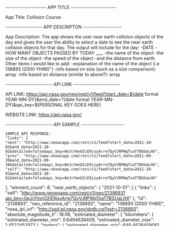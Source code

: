   -------------------- APP TITLE ----------------------

App Title: Collision Course

  ------------------ APP DESCRIPTON -------------------

App Description: The app shows the user near earth collision objects of the day and gives the user the ability to select a date to see the near earth collision objects for that day.
    The output will include for the day: 
        -DATE
        -HOW MANY OBJECTS PASSED BY TODAY ___.
        -the name of the object
        -the size of the object
        -the speed of the object 
        -and the distance from earth
    Other items I would like to add:
        -explanation of the name of the object (i.e 138893 (2000 YH66)")
        -info based on size (such as a size comparison): array
        -info based on distance (similar to above?): array

  ----------------------- API LINK -----------------------

API LINK: https://api.nasa.gov/neo/rest/v1/feed?start_date=${date format YEAR-MN-DY}&end_date=?{date format YEAR-MN-DY}&api_key=${PERSONAL KEY GOES HERE}

WEBSITE LINK: https://api.nasa.gov/

  ----------------------- API SAMPLE ---------------------

    SAMPLE API RESPONSE:
    "links": {
    "next": "http://www.neowsapp.com/rest/v1/feed?start_date=2021-10-02&end_date=2021-10-02&detailed=false&api_key=0eJcYmnO2iE9jsyArre7QyVJRPWqTsaT7BGUaLHX",
    "prev": "http://www.neowsapp.com/rest/v1/feed?start_date=2021-09-30&end_date=2021-09-30&detailed=false&api_key=0eJcYmnO2iE9jsyArre7QyVJRPWqTsaT7BGUaLHX",
    "self": "http://www.neowsapp.com/rest/v1/feed?start_date=2021-10-01&end_date=2021-10-01&detailed=false&api_key=0eJcYmnO2iE9jsyArre7QyVJRPWqTsaT7BGUaLHX"
  },
  "element_count": 8,
  "near_earth_objects": {
    "2021-10-01": [
      {
        "links": {
          "self": "http://www.neowsapp.com/rest/v1/neo/2138893?api_key=0eJcYmnO2iE9jsyArre7QyVJRPWqTsaT7BGUaLHX"
        },
        "id": "2138893",
        "neo_reference_id": "2138893",
        "name": "138893 (2000 YH66)",
        "nasa_jpl_url": "http://ssd.jpl.nasa.gov/sbdb.cgi?sstr=2138893",
        "absolute_magnitude_h": 18.06,
        "estimated_diameter": {
          "kilometers": {
            "estimated_diameter_min": 0.6494638409,
            "estimated_diameter_max": 1.4522452972
          },
          "meters": {
            "estimated_diameter_min": 649.4638409061,
            "estimated_diameter_max": 1452.2452971941
          },
          "miles": {
            "estimated_diameter_min": 0.4035579963,
            "estimated_diameter_max": 0.9023831126
          },
          "feet": {
            "estimated_diameter_min": 2130.7869477982,
            "estimated_diameter_max": 4764.5844608461
          }
        },
        "is_potentially_hazardous_asteroid": false,
        "close_approach_data": [
          {
            "close_approach_date": "2021-10-01",
            "close_approach_date_full": "2021-Oct-01 21:58",
            "epoch_date_close_approach": 1633125480000,
            "relative_velocity": {
              "kilometers_per_second": "17.1713264417",
              "kilometers_per_hour": "61816.775190017",
              "miles_per_hour": "38410.5401173748"
            },
            "miss_distance": {
              "astronomical": "0.4326045077",
              "lunar": "168.2831534953",
              "kilometers": "64716712.904318599",
              "miles": "40213100.6924867062"
            },
            "orbiting_body": "Earth"
          }
        ],
        "is_sentry_object": false
      },

  ---------------------- WIREFRAME ---------------------

LINK: https://www.figma.com/file/lThOe2g8CX1vbsLWeCfuiM/NEAR-EARTH-OBJECT-APPLICATION?node-id=4%3A2

  ---------- MVP: (MINIMUM VIABLE PRODUCT) --------------

1. The project is deployed on Github Pages
2. The application renders in the browser and runs without errors
3. The repo has a README that documents the project

  --------------------- POST-MVP ------------------------

1. LOOKING UP HISTORICAL DATA - PRIOR DATES
2. META DATA - LINKING TO NASA'S SITE FOR ADD. INFO
3. COMPARISONS - COMPARING THE SIZE TO OBJECTS
4. 

  ----------------------- GOALS --------------------------

DAY 1: FRI
This is what I will accomplish this day
DAY 2: SAT
etc
DAY 3: SUN

DAY 4: MON

DAY 5: TUES

DAY 6: WED

DAY 7: THURS

DAY 8: FRI

  ---------------------- TIMEFRAMES ----------------------

| EVENT                  | PRIORITY | ESTIMATED | ACTUAL  |
|                        |          | HOURS     | HOURS   |
|------------------------|----------|-----------|---------|
|FIGMA DESIGN            |          |           |         |
|PSEUDO CODE             |          |           |         |
|FETCH THE API JS        |          |           |         |
|CREATE HTML BASE        |          |           |         |
|CSS STYLING /FLEX       |          |           |         |
|RESPONSIVE DESIGN       |          |           |         |
|EVENT LISTENERS JS      |          |           |         |
|LOCATE DOM ELEM.        |          |           |         |
|ADD DOM ELEM. INNERTEXT |          |           |         | 
|------------------------|----------|-----------|---------|

------------------ TECHNICAL DEMONSTATION -----------------

1. OVERVIEW OF PROJECT
2. RESPONSIVE DESIGN EXAMPLES (SHOW IN DEV TOOLS)
2. 1-2 FEATURES IN THE CODE
3. WHAT I AM MOST PROUD OF
4. WHAT FUTURE WORK I WISH TO COMPLETE

------------------- HELP AND SUPPORT ----------------------

1. GIVE YOUR INSTRUCTOR AT LEAST 10 MIN NOTICE
2. PROVIDE A LINK TO THE REPO OF YOUR PROJECT
3. PROVIDE A LINK TO YOUR --ISSUE TICKET-- TEMPLATE IN FILE
4. 



